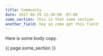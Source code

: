 ```yaml
---
title: Community
date: 2017-06-29 22:30:00 -07:00
some_section: this is that some section
another_field: hey yo come get this field
---
```


Here is some body copy.

{{ page.some_section }}